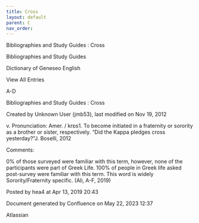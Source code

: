 ```yaml
---
title: Cross
layout: default
parent: C
nav_order:
---
```


Bibliographies and Study Guides : Cross

Bibliographies and Study Guides

Dictionary of Geneseo English

View All Entries

A-D

Bibliographies and Study Guides : Cross

Created by  Unknown User (jmb53), last modified on Nov 19, 2012

v. Pronunciation: Amer. / krɒs1. To become initiated in a fraternity or sorority as a brother or sister, respectively. “Did the Kappa pledges cross yesterday?”J. Boselli, 2012

Comments:

0% of those surveyed were familiar with this term, however, none of the participants were part of Greek Life. 100% of people in Greek life asked post-survey were familiar with this term. This word is widely Sorority/Fraternity specific. (Ali, A-F, 2019)

Posted by hea4 at Apr 13, 2019 20:43

Document generated by Confluence on May 22, 2023 12:37

Atlassian
